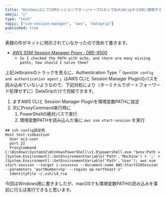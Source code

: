 ```yaml
---
title: "Windows上にてSSMセッションマネージャープロキシでDataGripからDBに接続する方法"
emoji: "📛"
type: "tech"
topic: ["ssm-session-manager", "aws", "datagrip"]
published: true
---
```


表題の件がネットに明示されていなかったので改めて書きます。

- [AWS SSM Session Manager Proxy : DBE-9500](https://youtrack.jetbrains.com/issue/DBE-9500)
    - `So I checked the PATH with echo, and there are many missing paths, how should I solve them?`

上記Jetbrainsのトラックを見るに、Authentication Type「 `OpenSSH config and authentication agent` 」はAWS CLIと Session Manager Pluginのパスを読み込めていないようなので、下記対処により（ターミナルでポートフォーワード処理せずに）DataGripだけで完結できます。

1. まずAWS CLIと Session Manager Pluginを環境変数PATHに設定
2. 次にProxyCommand実行時に
    1. PowerShellの絶対パスで実行
    2. 環境変数PATHを読み込んだ後に `aws ssm start-session` を実行

```
## ssh config設定例
Host test-ssmbastion
  User ec2-user
  port 22
  ProxyCommand C:\Windows\System32\WindowsPowerShell\v1.0\powershell.exe "$env:Path = [System.Environment]::GetEnvironmentVariable('Path','Machine') + ';' + [System.Environment]::GetEnvironmentVariable('Path','User'); aws ssm start-session --target i-xxxxxxxx --document-name AWS-StartSSHSession --parameters 'portNumber=%p' --region ap-northeast-1"
  IdentityFile ~/.ssh/id_rsa
```

今回はWindows用に書きましたが、macOSでも環境変数PATHの読み込みを事前に行えば実行できると思います。
